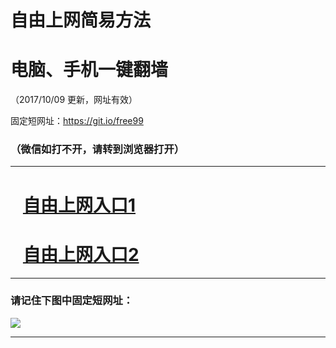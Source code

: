 ﻿# 自由上网简易方法

# 电脑、手机一键翻墙

（2017/10/09 更新，网址有效）

固定短网址：https://git.io/free99

### （微信如打不开，请转到浏览器打开）


***





# &nbsp;&nbsp; <a href="http://ft2991323706.fwq-tz-1001.info/fwqtz01.html?t=100900116756 " target="_blank">自由上网入口1</a>
# &nbsp;&nbsp; <a href="http://ft1923414634.fwq-tz-1002.info/fwqtz02.html?t=100900132499 " target="_blank">自由上网入口2</a>
***

### 请记住下图中固定短网址：

<img src="https://s3-us-west-2.amazonaws.com/fwq-1001/yjfq-20170905okok.png" /> 


***

